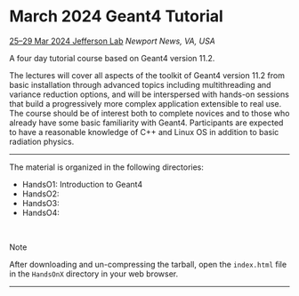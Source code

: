# March 2024 Geant4 Tutorial

[25–29 Mar 2024 Jefferson Lab](https://indico.jlab.org/event/828/)
_Newport News, VA, USA_

A four day tutorial course based on Geant4 version 11.2. 
 
The lectures will cover all aspects of the toolkit of Geant4 version 11.2 
from basic installation through advanced topics including multithreading 
and variance reduction options, and will be interspersed with hands-on 
sessions that build a progressively more complex application extensible 
to real use. The course should be of interest both to complete novices 
and to those who already have some basic familiarity with Geant4. 
Participants are expected to have a reasonable knowledge of C++ and 
Linux OS in addition to basic radiation physics.
 
---

The material is organized in the following directories:

- HandsO1: Introduction to Geant4
- HandsO2:
- HandsO3:
- HandsO4:

<br/>

> [!NOTE]
> After downloading and un-compressing the tarball, open the `index.html` file in the `HandsOnX` 
directory in your web browser. 

---
